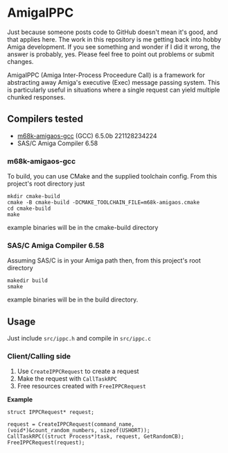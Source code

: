 # AmigaIPPC
Just because someone posts code to GitHub doesn't mean it's good, and that applies here. The work in this repository is me getting back into hobby Amiga development. If you see something and wonder if I did it wrong, the answer is probably, yes. Please feel free to point out problems or submit changes.

AmigaIPPC (Amiga Inter-Process Proceedure Call) is a framework for abstracting away Amiga's executive (Exec) message 
passing system. This is particularly useful in situations where a single request can yield multiple chunked responses.

## Compilers tested
* [m68k-amigaos-gcc](https://github.com/bebbo/amiga-gcc/) (GCC) 6.5.0b 221128234224
* SAS/C Amiga Compiler 6.58

### m68k-amigaos-gcc
To build, you can use CMake and the supplied toolchain config. From this project's root directory just
```
mkdir cmake-build
cmake -B cmake-build -DCMAKE_TOOLCHAIN_FILE=m68k-amigaos.cmake
cd cmake-build
make
```
example binaries will be in the cmake-build directory

### SAS/C Amiga Compiler 6.58
Assuming SAS/C is in your Amiga path then, from this project's root directory
```
makedir build
smake
```
example binaries will be in the build directory.

## Usage
Just include `src/ippc.h` and compile in `src/ippc.c`
### Client/Calling side
1. Use `CreateIPPCRequest` to create a request
2. Make the request with `CallTaskRPC`
3. Free resources created with `FreeIPPCRequest`

**Example**
```
struct IPPCRequest* request;

request = CreateIPPCRequest(command_name, (void*)&count_random_numbers, sizeof(USHORT));
CallTaskRPC((struct Process*)task, request, GetRandomCB);
FreeIPPCRequest(request);
```